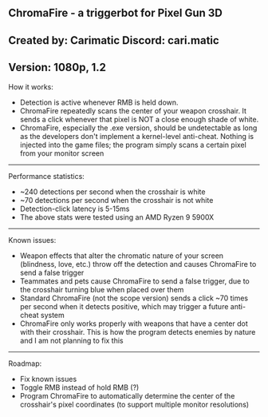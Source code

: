 ChromaFire - a triggerbot for Pixel Gun 3D
------------------------------------------------------------------
Created by: Carimatic
Discord: cari.matic
------------------------------------------------------------------
Version: 1080p, 1.2
------------------------------------------------------------------
How it works:
- Detection is active whenever RMB is held down.
- ChromaFire repeatedly scans the center of your weapon crosshair. 
It sends a click whenever that pixel is NOT a close enough shade 
of white.
- ChromaFire, especially the .exe version, should be undetectable
as long as the developers don't implement a kernel-level anti-cheat.
Nothing is injected into the game files; the program simply scans
a certain pixel from your monitor screen
------------------------------------------------------------------
Performance statistics:
- ~240 detections per second when the crosshair is white
- ~70 detections per second when the crosshair is not white
- Detection-click latency is 5-15ms
- The above stats were tested using an AMD Ryzen 9 5900X
------------------------------------------------------------------
Known issues:
- Weapon effects that alter the chromatic nature of your screen
(blindness, love, etc.) throw off the detection and causes 
ChromaFire to send a false trigger
- Teammates and pets cause ChromaFire to send a false trigger, due 
to the crosshair turning blue when placed over them
- Standard ChromaFire (not the scope version) sends a click ~70
times per second when it detects positive, which may trigger a
future anti-cheat system
- ChromaFire only works properly with weapons that have a center
dot with their crosshair. This is how the program detects enemies
by nature and I am not planning to fix this
------------------------------------------------------------------
Roadmap:
- Fix known issues
- Toggle RMB instead of hold RMB (?)
- Program ChromaFire to automatically determine the center of the 
crosshair's pixel coordinates (to support multiple monitor
resolutions)
